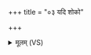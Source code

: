 +++
title = "०३ यदि शोको"

+++
<details><summary>मूलम् (VS)</summary>

यदि॑ शो॒को यदि॑ वाभिशो॒को यदि॑ वा॒ राज्ञो॒ वरु॑ण॒स्यासि॑ पु॒त्रः।  
ह्रूडु॒र्नामा॑सि हरितस्य देव॒ स नः॑ संवि॒द्वान्परि॑ वृङ्ग्धि तक्मन् ॥
</details>